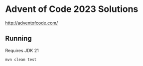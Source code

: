 # Advent of Code 2023 Solutions

http://adventofcode.com/

## Running

Requires JDK 21

```
mvn clean test
```
